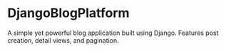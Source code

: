 # DjangoBlogPlatform
A simple yet powerful blog application built using Django. Features post creation, detail views, and pagination.
